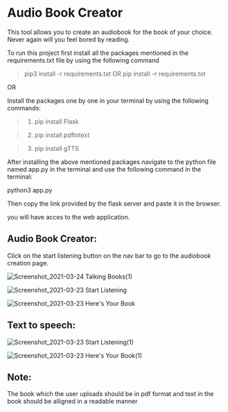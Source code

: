 <h1>Audio Book Creator</h1>

This tool allows you to create an audiobook for the book of your choice.
Never again will you feel bored by reading.

To run this project first install all the packages mentioned in the requirements.txt file by using the following command

> pip3 install -r requirements.txt  OR  pip install -r requirements.txt

OR

Install the packages one by one in your terminal by using the following commands:

> 1. pip install Flask

> 2. pip install pdftotext

> 3. pip install gTTS

After installing the above mentioned packages navigate to the python file named app.py in the terminal and use the following command in the terminal:

python3 app.py

Then copy the link provided by the flask server and paste it in the browser.

you will have acces to the web application.

<h2>Audio Book Creator:</h2>

Click on the start listening button on the nav bar to go to the audiobook creation page.

![Screenshot_2021-03-24 Talking Books(1)](https://user-images.githubusercontent.com/38619289/113581830-46d1da80-9645-11eb-8dfe-ad443b24b575.png)

![Screenshot_2021-03-23 Start Listening](https://user-images.githubusercontent.com/38619289/113581900-60732200-9645-11eb-995c-2f0a5da236a1.png)

![Screenshot_2021-03-23 Here's Your Book](https://user-images.githubusercontent.com/38619289/113581912-649f3f80-9645-11eb-8e5d-fd9364edaecb.png)

<h2>Text to speech:</h2>

![Screenshot_2021-03-23 Start Listening(1)](https://user-images.githubusercontent.com/38619289/113582296-d1b2d500-9645-11eb-8199-a6dcfdcd4fa6.png)

![Screenshot_2021-03-23 Here's Your Book(1)](https://user-images.githubusercontent.com/38619289/113582319-da0b1000-9645-11eb-92b9-121ae66ed9ba.png)


<h2>Note:</h2>
The book which the user uploads should be in pdf format and text in the book should be alligned in a readable manner
